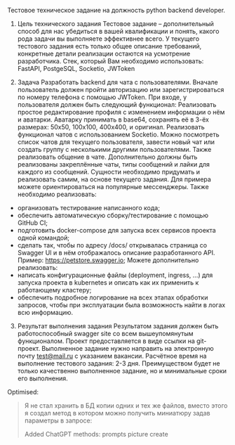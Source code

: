 Тестовое техническое задание
на должность python backend developer.

1.	Цель технического задания
Тестовое задание – дополнительный способ для нас убедиться в вашей квалификации и понять, какого рода задачи вы выполняете эффективнее всего.
У текущего тестового задания есть только общее описание требований, конкретные детали реализации остаются на усмотрение разработчика. Стек, который Вам необходимо использовать: FastAPI, PostgeSQL, Socketio, JWToken

2.	Задача
Разработать backend для чата с пользователями. Вначале пользователь должен пройти авторизацию или зарегистрироваться по номеру телефона с помощью JWToken.
При входе, у пользователя должен быть следующий функционал:
Реализовать простое редактирование профиля с изменением информации о нём и аватарки. Аватарку принимать в base64, сохранять её в 3-ёх размерах: 50х50, 100х100, 400х400, и оригинал.
Реализовать функционал чатов с использованием Socketio. Можно посмотреть список чатов для текущего пользователя, завести новый чат или создать группу с несколькими другими пользователями. Также реализовать общение в чате.
Дополнительно должны быть реализованы закреплённые чаты, типы сообщений и лайки для каждого из сообщений.
Сущности необходимо придумать и реализовать самим, на основе текущего задания. Для примера можете ориентироваться на популярные мессенджеры.
Также необходимо реализовать:
-	организовать тестирование написанного кода;
-	обеспечить автоматическую сборку/тестирование с помощью GitHub CI;
-	подготовить docker-compose для запуска всех сервисов проекта одной командой;
-	сделать так, чтобы по адресу /docs/ открывалась страница со Swagger UI и в нём отображалось описание разработанного API. Пример: https://petstore.swagger.io;
Можете дополнительно реализовать:
-	написать конфигурационные файлы (deployment, ingress, …) для запуска проекта в kubernetes и описать как их применить к работающему кластеру;
-	обеспечить подробное логирование на всех этапах обработки запросов, чтобы при эксплуатации была возможность найти в логах всю информацию.

3.	Результат выполнения задания
Результатом задания должен быть работоспособный swagger site со всем вышеупомянутым функционалом. Проект предоставляется в виде ссылки на git-проект. Выполненное задание нужно направить на электронную почту test@mail.ru с указанием вакансии. 
Расчётное время на выполнение тестового задания: 2-3 дня.
Преимуществом будет не только качественно выполненное задание, но и минимальные сроки его выполнения.

      >>>>>
      > 
Optimised:
>Я не стал хранить в БД копии одних и тех же файлов, вместо этого я создал метод в котором можно получить миниатюру задав параметры в запросе:
> 
> Added ChatGPT methods:
> prompts
> picture create 